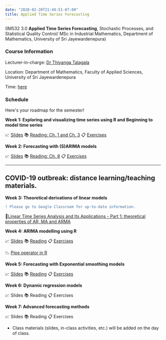 ```yaml
---
date: "2020-02-20T21:48:51-07:00"
title: Applied Time Series Forecasting 
---
```


(IM532 3.0 **Applied Time Series Forecasting**, Stochastic Processes, and Statistical Quality Control/ MSc in Industrial Mathematics, Department of Mathematics, University of Sri Jayewardenepura)

### Course Information


Lecturer-in-charge: [Dr Thiyanga Talagala](https://thiyanga.netlify.com/)

Location: Department of Mathematics, Faculty of Applied Sciences, University of Sri Jayewardenepura

Time: [here](/timeslots/)


### Schedule

Here's your roadmap for the semester!

**Week 1: Exploring and visualizing time series  using R and Beginning to model time series**

📈 [Slides](/slides/timeseries1.html) 📚 [Reading: Ch. 1 and Ch. 3](https://otexts.com/fpp2/intro.html) 📋 [Exercises](/Tutorial/Tutorial1.pdf)

**Week 2: Forecasting with (S)ARIMA models**


📈 [Slides](/slides/timeseries2.html) 📚 [Reading: Ch. 8](https://otexts.com/fpp2/arima.html) 📋 [Exercises](/slides/video.pdf)



___________________________________________________________________________________________

## COVID-19 outbreak: distance learning/teaching materials.

**Week 3: Theoretical derivations of linear models**

```diff
! Please go to Google Classroom for up-to-date information.
```

📓[Linear Time Series Analysis and Its Applications - Part 1: theoretical properties of AR, MA and ARMA](/slides/8.png)

**Week 4: ARIMA modelling using R**

📈 [Slides](/slides/8.png) 📚 [Reading](https://otexts.com/fpp2/arima.html) 📋 [Exercises](https://otexts.com/fpp2/arima-exercises.html)

📉 [Pipe operator in R](https://hellor.netlify.app/slides/l7_intro_tidyverse.html#43)

**Week 5: Forecasting with Exponential smoothing models**


📈 [Slides](/slides/timeseries4.html) 📚 [Reading](https://otexts.com/fpp2/expsmooth.html) 📋 [Exercises](https://otexts.com/fpp2/expsmooth.html)

**Week 6: Dynamic regression models**


📈 Slides 📚 Reading 📋 Exercises

**Week 7: Advanced forecasting methods**


📈 Slides 📚 Reading 📋 Exercises

- Class materials (slides, in-class activities, etc.) will be added on the day of class.